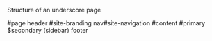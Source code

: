 Structure of an underscore page


#page 
    header
        #site-branding
        nav#site-navigation
    #content
        #primary
        $secondary (sidebar)
    footer
